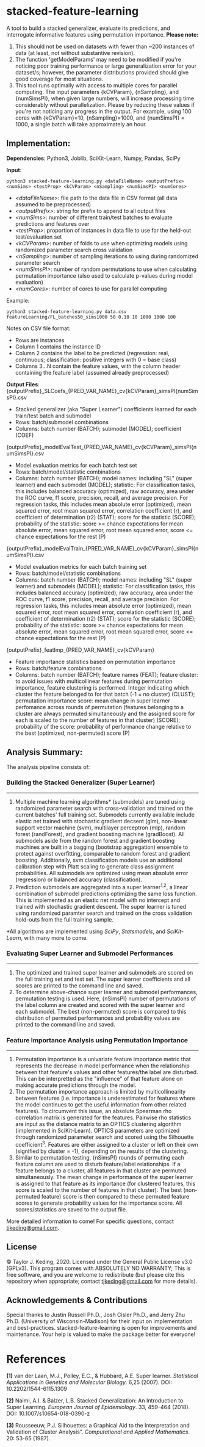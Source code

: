 # stacked-feature-learning
A tool to build a stacked generalizer, evaluate its predictions, and interrogate informative features using permutation importance.
**Please note:**
1) This should not be used on datasets with fewer than ~200 instances of data (at least, not without substantive revision).
2) The function 'getModelParams' may need to be modified if you're noticing poor training performance or large generalization error for your dataset/s; however, the parameter distributions provided should give good coverage for most situations.
3) This tool runs optimally with access to multiple cores for parallel computing. The input parameters {kCVParam}, {nSampling}, and {numSimsPI}, when given large numbers, will increase processing time considerably without parallelization. Please try reducing these values if you're not noticing any progress in the output. For example, using 100 cores with {kCVParam}=10, {nSampling}=1000, and {numSimsPI} = 1000, a single batch will take approximately an hour.

## Implementation:

**Dependencies**: Python3, Joblib, SciKit-Learn, Numpy, Pandas, SciPy

**Input**:  
```
python3 stacked-feature-learning.py <dataFileName> <outputPrefix> <numSims> <testProp> <kCVParam> <nSampling> <numSimsPI> <numCores>
```  

- *\<dataFileName\>*: file path to the data file in CSV format (all data assumed to be preprocessed)
- *\<outputPrefix\>*: string for prefix to append to all output files 
- *\<numSims\>*: number of different train/test batches to evaluate predictions and features over
- *\<testProp\>*: proportion of instances in data file to use for the held-out test/evaluation set
- *\<kCVParam\>*: number of folds to use when optimizing models using randomized parameter search cross validation
- *\<nSampling\>*: number of sampling iterations to using during randomized parameter search
- *\<numSimsPI\>*: number of random permutations to use when calculating permutation importance (also used to calculate p-values during model evaluation)  
- *\<numCores\>*: number of cores to use for parallel computing  
   
Example:  
```
python3 stacked-feature-learning.py data.csv featureLearning/FL_batches50_sims1000 50 0.10 10 1000 1000 100
```

Notes on CSV file format:  
- Rows are instances
- Column 1 contains the instance ID
- Column 2 contains the label to be predicted (regression: real, continuous; classification: positive integers with 0 = base class)
- Columns 3...N contain the feature values, with the column header containing the feature label (assumed already preprocessed)
  
**Output Files**:  
{outputPrefix}\_SLCoefs\_{PRED_VAR_NAME}\_cv{kCVParam}\_simsPI{numSimsPI}.csv
- Stacked generalizer (aka "Super Learner") coefficients learned for each train/test batch and submodel
- Rows: batch/submodel combinations
- Columns: batch number (BATCH); submodel (MODEL); coefficient (COEF)

{outputPrefix}\_modelEvalTest\_{PRED_VAR_NAME}\_cv{kCVParam}\_simsPI{numSimsPI}.csv
- Model evaluation metrics for each batch test set
- Rows: batch/model/statistic combinations
- Columns: batch number (BATCH); model names: including "SL" (super learner) and each submodel (MODEL); statistic: For classification tasks, this includes balanced accuracy (optimized), raw accuracy, area under the ROC curve, f1 score, precision, recall, and average precision. For regression tasks, this includes mean absolute error (optimized), mean squared error, root mean squared error, correlation coefficient (r), and coefficient of determination (r2) (STAT); score for the statistic (SCORE); probability of the statistic: score >= chance expectations for mean absolute error, mean squared error, root mean squared error, score <= chance expectations for the rest (P)

{outputPrefix}\_modelEvalTrain\_{PRED_VAR_NAME}\_cv{kCVParam}\_simsPI{numSimsPI}.csv
- Model evaluation metrics for each batch training set
- Rows: batch/model/statistic combinations
- Columns: batch number (BATCH); model names: including "SL" (super learner) and submodels (MODEL); statistic: For classification tasks, this includes balanced accuracy (optimized), raw accuracy, area under the ROC curve, f1 score, precision, recall, and average precision. For regression tasks, this includes mean absolute error (optimized), mean squared error, root mean squared error, correlation coefficient (r), and coefficient of determination (r2) (STAT); score for the statistic (SCORE); probability of the statistic: score >= chance expectations for mean absolute error, mean squared error, root mean squared error, score <= chance expectations for the rest (P)

{outputPrefix}\_featImp\_{PRED_VAR_NAME}\_cv{kCVParam}
- Feature importance statistics based on permutation importance
- Rows: batch/feature combinations
- Columns: batch number (BATCH); feature names (FEAT); feature cluster: to avoid issues with multicollinear features during permutation importance, feature clustering is performed. Integer indicating which cluster the feature belonged to for that batch (-1 = no cluster) (CLUST); permutation importance score: mean change in super learner perfomance across rounds of permutation (features belonging to a cluster are always permuted simultaneously and the assigned score for each is scaled to the number of features in that cluster) (SCORE); probability of the score: probability of performance change relative to the best (optimized, non-permuted) score (P) 

## Analysis Summary:
The analysis pipeline consists of:

### Building the Stacked Generalizer (Super Learner)
------
1) Multiple machine learning algorithms\* (submodels) are tuned using randomized parameter search with cross-validation and trained on the current batches' full training set. Submodels currently available include elastic net trained with stochastic gradient decsent (glm), non-linear support vector machine (svm), multilayer perceptron (mlp), random forest (randForest), and gradient boosting machine (gradBoost). All submodels aside from the random forest and gradient boosting machines are built in a bagging (bootstrap aggregation) ensemble to protect against overfitting, comparable to random forest and gradient boosting. Additionally, svm classification models use an additional calibration step with Platt scaling to generate class assignment probabilities.  All submodels are optimized using mean absolute error (regression) or balanced accuracy (classification).
2) Prediction submodels are aggregated into a super learner<sup>1,2</sup>, a linear combination of submodel predictions optimizing the same loss function. This is implemented as an elastic net model with no intercept and trained with stochastic gradient descent. The super learner is tuned using randomized paramter search and trained on the cross validation hold-outs from the full training sample. 

\*All algorithms are implemented using *SciPy*, *Statsmodels*, and *SciKit-Learn*, with many more to come.

### Evaluating Super Learner and Submodel Performances
------
1) The optimized and trained super learner and submodels are scored on the full training set and test set. The super learner coefficients and all scores are printed to the command line and saved.
2) To determine above-chance super learner and submodel performances, permutation testing is used. Here, {nSimsPI} number of permutations of the label column are created and scored with the super learner and each submodel. The best (non-permuted) score is compared to this distribution of permuted performances and probability values are printed to the command line and saved.

### Feature Importance Analysis using Permutation Importance
------
1) Permutation importance is a univariate feature importance metric that represents the decrease in model performance when the relationship between that feature's values and other features/the label are disturbed. This can be interpretted as the "influence" of that feature alone on making accurate predictions through the model.
2) The permutation importance approach is limited by multicollinearity between features (i.e. importance is underestimated for features where the model continues to get the useful information from other related features). To circumvent this issue, an absolute Spearman rho correlation matrix is generated for the features. Pairwise rho statistics are input as the distance matrix to an OPTICS clustering algorithm (implemented in SciKit-Learn). OPTICS parameters are optimized through randomized parameter search and scored using the Silhouette coefficient<sup>3</sup>. Features are either assigned to a cluster or left on their own (signified by cluster = -1), depending on the results of the clustering.
3) Similar to permutation testing, {nSimsPI} rounds of permuting each feature column are used to disturb feature/label relationships. If a feature belongs to a cluster, all features in that cluster are permuted simultaneously. The mean change in performance of the super learner is assigned to that feature as its importance (for clustered features, this score is scaled to the number of features in that cluster). The best (non-permuted feature) score is then compared to these permuted feature scores to generate probability values for the importance score. All scores/statistics are saved to the output file.

More detailed information to come! For specific questions, contact tjkeding@gmail.com.


## License
© Taylor J. Keding, 2020. Licensed under the General Public License v3.0 (GPLv3).
This program comes with ABSOLUTELY NO WARRANTY; This is free software, and you are welcome to redistribute (but please cite this repository when appropriate; contact tjkeding@gmail.com for more details).


## Acknowledgements & Contributions
Special thanks to Justin Russell Ph.D., Josh Cisler Ph.D., and Jerry Zhu Ph.D. (University of Wisconsin-Madison) for their input on implementation and best-practices. stacked-feature-learning is open for improvements and maintenance. Your help is valued to make the package better for everyone!


# References
**(1)** van der Laan, M.J., Polley, E.C., & Hubbard, A.E. Super learner. *Statistical Applications in Genetics and Molecular Biology*. 6,25 (2007). DOI: 10.2202/1544-6115.1309

**(2)** Naimi, A.I. & Balzer, L.B. Stacked Generalization: An Introduction to Super Learning. *European Journal of Epidemiology*. 33, 459–464 (2018). DOI: 10.1007/s10654-018-0390-z

**(3)** Rousseeuw, P.J. Silhouettes: a Graphical Aid to the Interpretation and Validation of Cluster Analysis”. *Computational and Applied Mathematics*. 20: 53-65 (1987).
